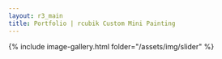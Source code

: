 ```yaml
---
layout: r3_main
title: Portfolio | rcubik Custom Mini Painting
---
```

{% include image-gallery.html folder="/assets/img/slider" %}
